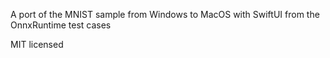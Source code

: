 
A port of the MNIST sample from Windows to MacOS with SwiftUI from the OnnxRuntime test cases

MIT licensed
